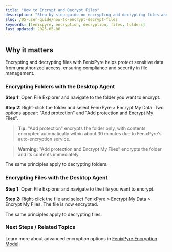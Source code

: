 ```yaml
---
title: "How to Encrypt and Decrypt Files"
description: "Step-by-step guide on encrypting and decrypting files and folders using the FenixPyre Desktop Agent for enhanced data security."
slug: /05-user-guide/how-to-encrypt-decrypt-files
keywords: [fenixpyre, encryption, decryption, files, folders]
last_updated: 2025-05-06
---
```


## Why it matters
Encrypting and decrypting files with FenixPyre helps protect sensitive data from unauthorized access, ensuring compliance and security in file management.

### Encrypting Folders with the Desktop Agent

**Step 1:** Open File Explorer and navigate to the folder you want to encrypt.

**Step 2:** Right-click the folder and select FenixPyre > Encrypt My Data. Two options appear: "Add protection" and "Add protection and Encrypt My Files".

> **Tip:** "Add protection" encrypts the folder only, with contents encrypted automatically within about 30 minutes due to FenixPyre's auto-encryption service.

> **Warning:** "Add protection and Encrypt My Files" encrypts the folder and its contents immediately.

The same principles apply to decrypting folders.

### Encrypting Files with the Desktop Agent

**Step 1:** Open File Explorer and navigate to the file you want to encrypt.

**Step 2:** Right-click the file and select FenixPyre > Encrypt My Data > Encrypt My Files. The file is now encrypted.

<!-- IMG:     ./media/05-user-guide/how-to-encrypt-decrypt-files/screenshot1.png | Alt: Context menu for encrypting files -->

The same principles apply to decrypting files.

### Next Steps / Related Topics
Learn more about advanced encryption options in [FenixPyre Encryption Model](../02-core-concepts/encryption-model.md).